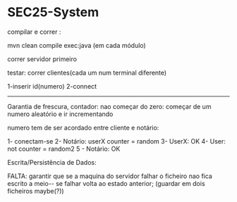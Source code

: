 # SEC25-System

compilar e correr :

mvn clean compile exec:java
(em cada módulo)

correr servidor primeiro

testar:
correr clientes(cada um num terminal diferente)

 1-inserir id(numero) 
 2-connect
 
 
 
 
 ----
 Garantia de frescura, 
  contador: 
   nao começar do zero: começar de um numero aleatório e ir incrementando
   
   numero tem de ser acordado entre cliente e notário:
   
   1- conectam-se
   2- Notário: userX counter = random
   3- UserX: OK
   4- User: not counter = random2
   5 - Notário: OK
   
  
  Escrita/Persistência de Dados:
  
  FALTA: garantir que se a maquina do servidor falhar o ficheiro nao fica escrito a meio-- se falhar volta ao estado anterior; (guardar em dois ficheiros maybe(?))
   
 
